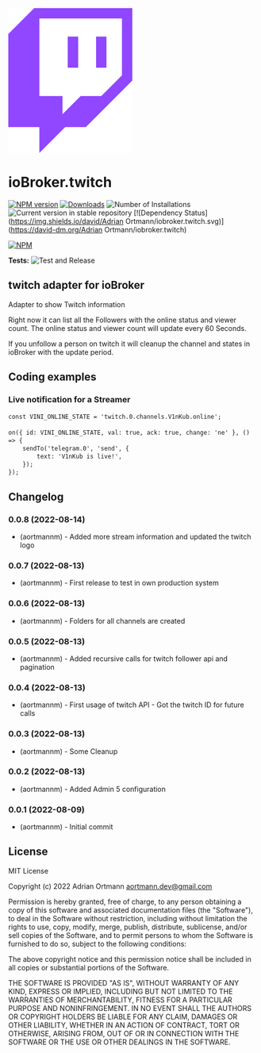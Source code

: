 <img src="admin/twitch.png" width="250">

# ioBroker.twitch

[![NPM version](https://img.shields.io/npm/v/iobroker.twitch.svg)](https://www.npmjs.com/package/iobroker.twitch)
[![Downloads](https://img.shields.io/npm/dm/iobroker.twitch.svg)](https://www.npmjs.com/package/iobroker.twitch)
![Number of Installations](https://iobroker.live/badges/twitch-installed.svg)
![Current version in stable repository](https://iobroker.live/badges/twitch-stable.svg)
[![Dependency Status](https://img.shields.io/david/Adrian Ortmann/iobroker.twitch.svg)](https://david-dm.org/Adrian Ortmann/iobroker.twitch)

[![NPM](https://nodei.co/npm/iobroker.twitch.png?downloads=true)](https://nodei.co/npm/iobroker.twitch/)

**Tests:** ![Test and Release](https://github.com/aortmannm/ioBroker.twitch/workflows/Test%20and%20Release/badge.svg)

## twitch adapter for ioBroker

Adapter to show Twitch information

Right now it can list all the Followers with the online status and viewer count. The online status and viewer count will update every 60 Seconds.

If you unfollow a person on twitch it will cleanup the channel and states in ioBroker with the update period.

## Coding examples

### Live notification for a Streamer

```
const VINI_ONLINE_STATE = 'twitch.0.channels.V1nKub.online';

on({ id: VINI_ONLINE_STATE, val: true, ack: true, change: 'ne' }, () => {
    sendTo('telegram.0', 'send', {
        text: 'V1nKub is live!',
    });
});
```

## Changelog

### 0.0.8 (2022-08-14)

-   (aortmannm) - Added more stream information and updated the twitch logo

### 0.0.7 (2022-08-13)

-   (aortmannm) - First release to test in own production system

### 0.0.6 (2022-08-13)

-   (aortmannm) - Folders for all channels are created

### 0.0.5 (2022-08-13)

-   (aortmannm) - Added recursive calls for twitch follower api and pagination

### 0.0.4 (2022-08-13)

-   (aortmannm) - First usage of twitch API - Got the twitch ID for future calls

### 0.0.3 (2022-08-13)

-   (aortmannm) - Some Cleanup

### 0.0.2 (2022-08-13)

-   (aortmannm) - Added Admin 5 configuration

### 0.0.1 (2022-08-09)

-   (aortmannm) - Initial commit

## License

MIT License

Copyright (c) 2022 Adrian Ortmann <aortmann.dev@gmail.com>

Permission is hereby granted, free of charge, to any person obtaining a copy
of this software and associated documentation files (the "Software"), to deal
in the Software without restriction, including without limitation the rights
to use, copy, modify, merge, publish, distribute, sublicense, and/or sell
copies of the Software, and to permit persons to whom the Software is
furnished to do so, subject to the following conditions:

The above copyright notice and this permission notice shall be included in all
copies or substantial portions of the Software.

THE SOFTWARE IS PROVIDED "AS IS", WITHOUT WARRANTY OF ANY KIND, EXPRESS OR
IMPLIED, INCLUDING BUT NOT LIMITED TO THE WARRANTIES OF MERCHANTABILITY,
FITNESS FOR A PARTICULAR PURPOSE AND NONINFRINGEMENT. IN NO EVENT SHALL THE
AUTHORS OR COPYRIGHT HOLDERS BE LIABLE FOR ANY CLAIM, DAMAGES OR OTHER
LIABILITY, WHETHER IN AN ACTION OF CONTRACT, TORT OR OTHERWISE, ARISING FROM,
OUT OF OR IN CONNECTION WITH THE SOFTWARE OR THE USE OR OTHER DEALINGS IN THE
SOFTWARE.
